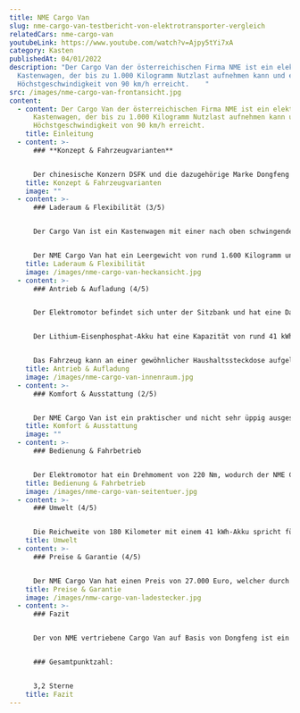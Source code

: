 ```yaml
---
title: NME Cargo Van
slug: nme-cargo-van-testbericht-von-elektrotransporter-vergleich
relatedCars: nme-cargo-van
youtubeLink: https://www.youtube.com/watch?v=Ajpy5tYi7xA
category: Kasten
publishedAt: 04/01/2022
description: "Der Cargo Van der österreichischen Firma NME ist ein elektrischer
  Kastenwagen, der bis zu 1.000 Kilogramm Nutzlast aufnehmen kann und eine
  Höchstgeschwindigkeit von 90 km/h erreicht.    "
src: /images/nme-cargo-van-frontansicht.jpg
content:
  - content: Der Cargo Van der österreichischen Firma NME ist ein elektrischer
      Kastenwagen, der bis zu 1.000 Kilogramm Nutzlast aufnehmen kann und eine
      Höchstgeschwindigkeit von 90 km/h erreicht.
    title: Einleitung
  - content: >-
      ### **Konzept & Fahrzeugvarianten**


      Der chinesische Konzern DSFK und die dazugehörige Marke Dongfeng bieten in Deutschland über einzelne Händler PKWs und Nutzfahrzeuge an. Neben Verbrenner-Fahrzeugen sind vermehrt auch Elektrofahrzeuge im Angebot. Die österreichische Firma “New Mobility Enterprise” (kurz: NME) vertreibt mit dem NME Cargo Van einen Kastenwagen von Dongfeng, welcher mit großem Platzangebot und niedrigem Preis punkten will. Eine große Auswahl gibt es nicht: Den NME Cargo Van gibt es nur als 4,50 Meter langen, zweisitzigen Kastenwagen mit einem 41 kWh-Akku.
    title: Konzept & Fahrzeugvarianten
    image: ""
  - content: >-
      ### Laderaum & Flexibilität (3/5)


      Der Cargo Van ist ein Kastenwagen mit einer nach oben schwingenden Heckklappe sowie zwei seitlichen Schiebetüren. Der Laderaum hat eine Länge von 2,53 Meter, eine Breite von 1,48 Meter und ist 1,35 Meter hoch, wodurch ein Ladevolumen von rund 4,8m³ zur Verfügung steht. Eine Deckenleuchte sorgt für das nötige Licht bei dunkleren Bedingungen, ansonsten ist der Laderaum karg und funktional ausgestattet. Der Boden sowie die Radkästen können gegen Aufpreis mit einer Verkleidung versehen werden.


      Der NME Cargo Van hat ein Leergewicht von rund 1.600 Kilogramm und darf zusätzlich maximal 1.000 Kilogramm zuladen. Optional ist eine Anhängerkupplung erhältlich, allerdings gibt es derzeit keine Angaben über die mögliche Anhängelast.
    title: Laderaum & Flexibilität
    image: /images/nme-cargo-van-heckansicht.jpg
  - content: >-
      ### Antrieb & Aufladung (4/5)


      Der Elektromotor befindet sich unter der Sitzbank und hat eine Dauerleistung von 30 kW. Per Sportmodus kann eine Leistung von 50 kW für 30 Minuten aktiviert werden, für 30 Sekunden sogar die Spitzenleistung von 60 kW. Dadurch verringert sich natürlich auch die Reichweite.


      Der Lithium-Eisenphosphat-Akku hat eine Kapazität von rund 41 kWh, wodurch der Cargo Van laut Hersteller eine realistische Reichweite von 180 Kilometer erreichen soll. Wie sehr sich eine volle Beladung auf die Reichweite auswirkt, ist leider nicht bekannt.


      Das Fahrzeug kann an einer gewöhnlicher Haushaltssteckdose aufgeladen werden. Allerdings beträgt die Ladeleistung hier nur 3,3 kW, was zu einer Ladezeit von rund 13 Stunden 0 auf 100% führt. Gegen Aufpreis ist auch ein Schnellladekabel-Adapter verfügbar. Dadurch kann per Gleichstrom eine Ladeleistung von 35 kW und somit theoretisch eine Ladezeit von etwa 70 Minuten erreicht werden.
    title: Antrieb & Aufladung
    image: /images/nme-cargo-van-innenraum.jpg
  - content: >-
      ### Komfort & Ausstattung (2/5)


      Der NME Cargo Van ist ein praktischer und nicht sehr üppig ausgestatteter Kastenwagen. Allerdings wird er trotzdem serienmäßig mit einer manuellen Klimaanlage, einer Zentralverriegelung mit Fernbedienung sowie elektrischen Fensterhebern ausgeliefert. Optional gibt es zudem eine Multimedia-Einheit mit Freisprechanlage und Rückfahrkamera, einen Satz Winterreifen sowie ein Typ 2-Ladekabel.
    title: Komfort & Ausstattung
    image: ""
  - content: >-
      ### Bedienung & Fahrbetrieb


      Der Elektromotor hat ein Drehmoment von 220 Nm, wodurch der NME Cargo Van recht flott unterwegs ist. Die Höchstgeschwindigkeit liegt bei 90 km/h, was die Autobahn-Tauglichkeit eher verringert. Da das Fahrzeug aber wohl zum Großteil im urbanen Lieferdienst eingesetzt werden dürfte, fällt dies nicht zu sehr ins Gewicht. Ein Flottenmanagement-System wird nicht angeboten.
    title: Bedienung & Fahrbetrieb
    image: /images/nme-cargo-van-seitentuer.jpg
  - content: >-
      ### Umwelt (4/5)


      Die Reichweite von 180 Kilometer mit einem 41 kWh-Akku spricht für einen Energieverbrauch von ungefähr 23 kWh pro 100 Kilometer, für einen Elektrotransporter dieser Größe vollkommen im Rahmen. Die Kosten pro 100 Kilometer betragen so ungefähr 6,90 Euro bei einem Strompreis von 30 Cent pro kWh. Ein Solarmodul ist derzeit allerdings nichts erhältlich.
    title: Umwelt
  - content: >-
      ### Preise & Garantie (4/5)


      Der NME Cargo Van hat einen Preis von 27.000 Euro, welcher durch Förderungen natürlich noch gesenkt werden kann. Auf den Akku gibt NME 5 Jahre Garantie, solange die Restkapazität über 70% liegt. Bei hoher Beanspruchung kann diese also deutlich eher verfallen. Das Fahrzeug an sich hat 2 Jahre oder 60.000 Kilometer Garantie.
    title: Preise & Garantie
    image: /images/nmw-cargo-van-ladestecker.jpg
  - content: >-
      ### Fazit


      Der von NME vertriebene Cargo Van auf Basis von Dongfeng ist ein sehr geräumiger und funktionaler Kastenwagen, der besonders in der Lieferbranche dank seines Preises so manchen Interessenten finden dürfte. Luxus oder extrem hohe Qualität ist nicht zu erwarten, dafür aber ein praktischer Lastesel.


      ### Gesamtpunktzahl:


      3,2 Sterne
    title: Fazit
---
```

